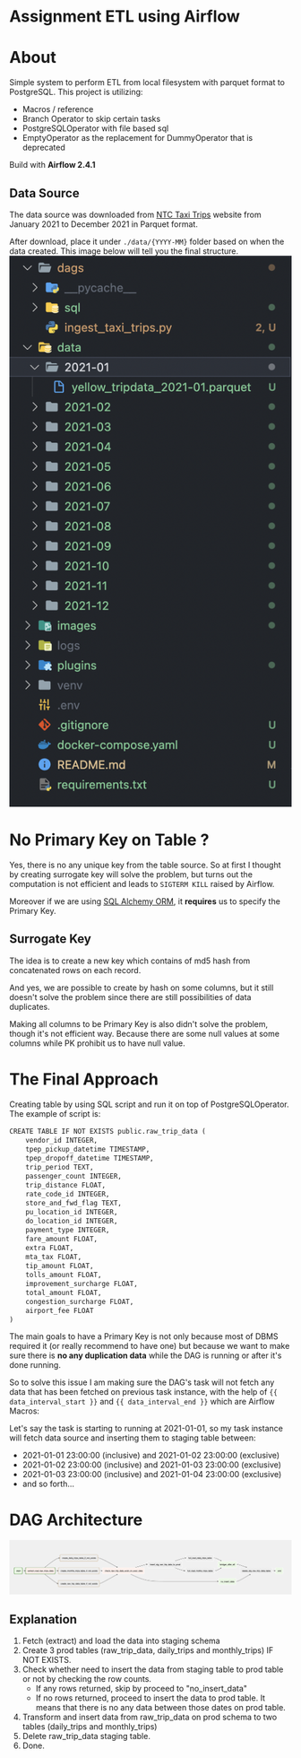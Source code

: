 # Assignment ETL using Airflow

# About
Simple system to perform ETL from local filesystem with parquet format to PostgreSQL. This project is utilizing:
- Macros / reference
- Branch Operator to skip certain tasks
- PostgreSQLOperator with file based sql
- EmptyOperator as the replacement for DummyOperator that is deprecated

Build with **Airflow 2.4.1**

## Data Source
The data source was downloaded from [NTC Taxi Trips](https://www1.nyc.gov/site/tlc/about/tlc-trip-record-data.page) website from January 2021 to December 2021 in Parquet format.

After download, place it under `./data/{YYYY-MM}` folder based on when the data created. This image below will tell you the final structure. <br>
![foldering-structure](./images/folder-structures.png)


# No Primary Key on Table ?
Yes, there is no any unique key from the table source. So at first I thought by creating surrogate key will solve the problem, but turns out the computation is not efficient and leads to `SIGTERM KILL` raised by Airflow.

Moreover if we are using [SQL Alchemy ORM](https://docs.sqlalchemy.org/en/14/orm/), it **requires** us to specify the Primary Key.

## Surrogate Key
The idea is to create a new key which contains of md5 hash from concatenated rows on each record.

And yes, we are possible to create by hash on some columns, but it still doesn't solve the problem since there are still possibilities of data duplicates.

Making all columns to be Primary Key is also didn't solve the problem, though it's not efficient way. Because there are some null values at some columns while PK prohibit us to have null value.

# The Final Approach
Creating table by using SQL script and run it on top of PostgreSQLOperator. The example of script is:
```
CREATE TABLE IF NOT EXISTS public.raw_trip_data (
    vendor_id INTEGER,
    tpep_pickup_datetime TIMESTAMP,
    tpep_dropoff_datetime TIMESTAMP,
    trip_period TEXT,
    passenger_count INTEGER,
    trip_distance FLOAT,
    rate_code_id INTEGER,
    store_and_fwd_flag TEXT,
    pu_location_id INTEGER,
    do_location_id INTEGER,
    payment_type INTEGER,
    fare_amount FLOAT,
    extra FLOAT,
    mta_tax FLOAT,
    tip_amount FLOAT,
    tolls_amount FLOAT,
    improvement_surcharge FLOAT,
    total_amount FLOAT,
    congestion_surcharge FLOAT,
    airport_fee FLOAT
)
```

The main goals to have a Primary Key is not only because most of DBMS required it (or really recommend to have one) but because we want to make sure there is **no any duplication data** while the DAG is running or after it's done running.

So to solve this issue I am making sure the DAG's task will not fetch any data that has been fetched on previous task instance, with the help of `{{ data_interval_start }}` and `{{ data_interval_end }}` which are Airflow Macros:

Let's say the task is starting to running at 2021-01-01, so my task instance will fetch data source and inserting them to staging table between:
- 2021-01-01 23:00:00 (inclusive) and 2021-01-02 23:00:00 (exclusive)
- 2021-01-02 23:00:00 (inclusive) and 2021-01-03 23:00:00 (exclusive)
- 2021-01-03 23:00:00 (inclusive) and 2021-01-04 23:00:00 (exclusive)
- and so forth...

# DAG Architecture
![dag](./images/dag.png)

## Explanation
1. Fetch (extract) and load the data into staging schema
2. Create 3 prod tables (raw_trip_data, daily_trips and monthly_trips) IF NOT EXISTS.
3. Check whether need to insert the data from staging table to prod table or not by checking the row counts.
    - If any rows returned, skip by proceed to "no_insert_data"
    - If no rows returned, proceed to insert the data to prod table. It means that there is no any data between those dates on prod table.
4. Transform and insert data from raw_trip_data on prod schema to two tables (daily_trips and monthly_trips)
5. Delete raw_trip_data staging table.
6. Done.